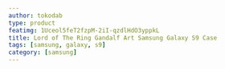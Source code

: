 ```yaml
---
author: tokodab
type: product
featimg: 1Uceol5feT2fzpM-2iI-qzdlHdO3yppkL
title: Lord of The Ring Gandalf Art Samsung Galaxy S9 Case
tags: [samsung, galaxy, s9]
category: [samsung]
---
```

